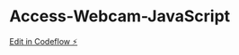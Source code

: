 # Access-Webcam-JavaScript

[Edit in Codeflow ⚡️](https://stackblitz.com/~/github.com/jayanthbabu123/Access-Webcam-JavaScript)